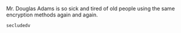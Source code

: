 Mr. Douglas Adams is so sick and tired of old people using the same encryption methods again and again.

    secludedv
